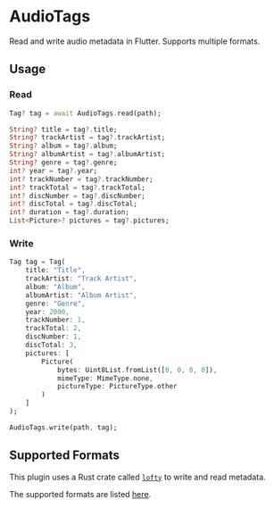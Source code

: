 # AudioTags

Read and write audio metadata in Flutter. Supports multiple formats.

## Usage

### Read

```dart
Tag? tag = await AudioTags.read(path);

String? title = tag?.title;
String? trackArtist = tag?.trackArtist;
String? album = tag?.album;
String? albumArtist = tag?.albumArtist;
String? genre = tag?.genre;
int? year = tag?.year;
int? trackNumber = tag?.trackNumber;
int? trackTotal = tag?.trackTotal;
int? discNumber = tag?.discNumber;
int? discTotal = tag?.discTotal;
int? duration = tag?.duration;
List<Picture>? pictures = tag?.pictures;
```

### Write

```dart
Tag tag = Tag(
    title: "Title",
    trackArtist: "Track Artist",
    album: "Album",
    albumArtist: "Album Artist",
    genre: "Genre",
    year: 2000,
    trackNumber: 1,
    trackTotal: 2,
    discNumber: 1,
    discTotal: 3,
    pictures: [
        Picture(
            bytes: Uint8List.fromList([0, 0, 0, 0]),
            mimeType: MimeType.none,
            pictureType: PictureType.other
        )
    ]
);

AudioTags.write(path, tag);
```

## Supported Formats

This plugin uses a Rust crate called [`lofty`](https://github.com/Serial-ATA/lofty-rs) to write and read metadata.

The supported formats are listed [here](https://github.com/Serial-ATA/lofty-rs/blob/main/SUPPORTED_FORMATS.md).
